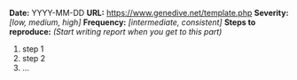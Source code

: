 **Date:** YYYY-MM-DD
**URL:** https://www.genedive.net/template.php
**Severity:** *[low, medium, high]*
**Frequency:** *[intermediate, consistent]*
**Steps to reproduce:** *(Start writing report when you get to this part)*
  1. step 1
  1. step 2
  1. ...